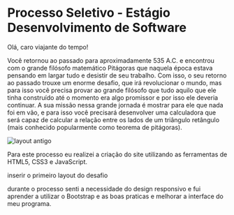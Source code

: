 # Processo Seletivo - Estágio Desenvolvimento de Software
 
Olá, caro viajante do tempo!

Você retornou ao passado para aproximadamente 535 A.C. e encontrou com o grande
filósofo matemático Pitágoras que naquela época estava pensando em largar tudo e desistir
de seu trabalho. Com isso, o seu retorno ao passado trouxe um enorme desafio, que irá
revolucionar o mundo, mas para isso você precisa provar ao grande filósofo que tudo aquilo
que ele tinha construído até o momento era algo promissor e por isso ele deveria continuar.
A sua missão nessa grande jornada é mostrar para ele que nada foi em vão, e para isso você
precisará desenvolver uma calculadora que será capaz de calcular a relação entre os lados de
um triângulo retângulo (mais conhecido popularmente como teorema de pitágoras).


![layout antigo]()

Para este processo eu realizei a criação do site utilizando as ferramentas de HTML5, CSS3 e JavaScript. 

inserir o primeiro layout do desafio

durante o processo senti a necessidade do design responsivo e fui aprender a utilizar o Bootstrap e as boas praticas e melhorar a interface do meu programa. 

